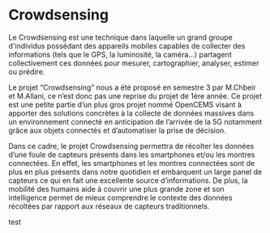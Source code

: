 # Crowdsensing
Le Crowdsensing est une technique dans laquelle un grand groupe d'individus
possédant des appareils mobiles capables de collecter des informations (tels que le GPS, la
luminosité, la caméra...) partagent collectivement ces données pour mesurer, cartographier,
analyser, estimer ou prédire.

Le projet “Crowdsensing” nous a été proposé en semestre 3 par M.Chbeir et M.Allani,
ce n’est donc pas une reprise du projet de 1ère année. Ce projet est une petite partie d’un
plus gros projet nommé OpenCEMS visant à apporter des solutions concrètes à la collecte de
données massives dans un environnement connecté en anticipation de l’arrivée de la 5G
notamment grâce aux objets connectés et d’automatiser la prise de décision.

Dans ce cadre, le projet Crowdsensing permettra de récolter les données d’une foule de
capteurs présents dans les smartphones et/ou les montres connectées.
En effet, les smartphones et les montres connectées sont de plus en plus présents dans notre
quotidien et embarquent un large panel de capteurs ce qui en fait une excellente source
d’informations.
De plus, la mobilité des humains aide à couvrir une plus grande zone et son intelligence
permet de mieux comprendre le contexte des données récoltées par rapport aux réseaux de
capteurs traditionnels.

test
